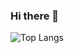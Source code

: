 ### Hi there 👋

![Top Langs](https://github-readme-stats.vercel.app/api/top-langs/?username=neiluJ&layout=compact&theme=dracula&hide=javascript)

<!--
**neiluJ/neiluJ** is a ✨ _special_ ✨ repository because its `README.md` (this file) appears on your GitHub profile.

Here are some ideas to get you started:

- 🔭 I’m currently working on ...
- 🌱 I’m currently learning ...
- 👯 I’m looking to collaborate on ...
- 🤔 I’m looking for help with ...
- 💬 Ask me about ...
- 📫 How to reach me: ...
- 😄 Pronouns: ...
- ⚡ Fun fact: ...
-->
